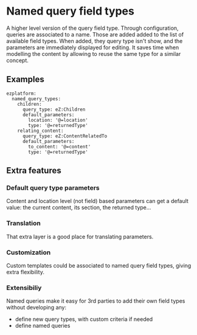 # Named query field types

A higher level version of the query field type. Through configuration, queries are associated to a name. Those are added added to the list of available field types. When added, they query type isn't show, and the parameters are immediately displayed for editing. It saves time when modelling the content by allowing to reuse the same type for a similar concept.

## Examples

```
ezplatform:
  named_query_types:
    children:
      query_type: eZ:Children
      default_parameters:
        location: '@=location'
        type: '@=returnedType'
    relating_content:
      query_type: eZ:ContentRelatedTo
      default_parameters:
        to_content: '@=content'
        type: '@=returnedType'
```

## Extra features

### Default query type parameters

Content and location level (not field) based parameters can get a default value: the current content, its section, the returned type...

### Translation

That extra layer is a good place for translating parameters.

### Customization

Custom templates could be associated to named query field types, giving extra flexibility.

### Extensibiliy

Named queries make it easy for 3rd parties to add their own field types without developing any:

- define new query types, with custom criteria if needed
- define named queries

